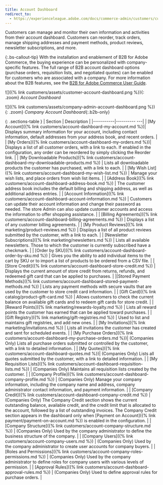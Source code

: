 ```yaml
---
title: Account Dashboard
redirect_to:
  - https://experienceleague.adobe.com/docs/commerce-admin/customers/customer-accounts/storefront/account-dashboard.html
---
```


Customers can manage and monitor their own information and activities from their account dashboard. Customers can reorder, track orders, manage shipping addresses and payment methods, product reviews, newsletter subscriptions, and more.

{:.bs-callout-tip}
With the installation and enablement of B2B for Adobe Commerce, the buying experience can be personalized with company-specific features. The full range of B2B account dashboard options (purchase orders, requisition lists, and negotiated quotes) can be enabled for customers who are associated with a company. For more information about the B2B features, see the [B2B for Adobe Commerce User Guide](https://experienceleague.adobe.com/docs/commerce-admin/b2b/introduction.html).

![]({% link customers/assets/customer-account-dashboard.png %}){: .zoom}
_Account Dashboard_

![]({% link customers/assets/company-admin-account-dashboard.png %}){: .zoom}
_Company Account Dashboard_{:.b2b-only}

{: .sections-table }
| Section   | Description  |
|-----------|---------- ---|
| [My Account]({% link customers/account-dashboard-my-account.md %})| Displays summary information for your account, including contact information, default addresses from your address book, and recent orders. |
| [My Orders]({% link customers/account-dashboard-my-orders.md %})| Displays a list of all customer orders, with a link to each. If enabled in the configuration, any order can be reordered by simply clicking the Reorder link. |
| [My Downloadable Products]({% link customers/account-dashboard-my-downloadable-products.md %}) | Lists all downloadable products the customer has purchased, with a link to each.  |
| [My Wish List]({% link customers/account-dashboard-my-wish-list.md %})  | Manage your wish lists, and place orders from wish list items. |
| [Address Book]({% link customers/account-dashboard-address-book.md %})  | The customer address book includes the default billing and shipping address, as well as additional address entries. |
| [Account Information]({% link customers/account-dashboard-account-information.md %}) | Customers can update their account information and change their password as needed. The store Admin can also update customer accounts and access the information to offer shopping assistance.  |
| [Billing Agreements]({% link customers/account-dashboard-billing-agreements.md %}) | Displays a list of any customer billing agreements. |
| [My Product Reviews]({% link marketing/product-reviews.md %}) | Displays a list of all product reviews submitted by the customer, with a link to each.  |
| [Newsletter Subscriptions]({% link marketing/newsletters.md %})  | Lists all available newsletters. Those to which the customer is currently subscribed have a checkmark. |
| <span class="ee-only">[Order by SKU]({% link customers/account-dashboard-order-by-sku.md %})</span> | Gives you the ability to add individual items to the cart by SKU or to import a list of products to be ordered from a CSV file. |
| <span class="ee-only">[Store Credit]({% link customers/account-dashboard-store-credit.md %})</span> | Displays the current amount of store credit from returns, refunds, and redeemed gift card that can be applied to purchases.  |
|[Stored Payment Methods]({% link customers/account-dashboard-stored-payment-methods.md %}) | Lists any payment methods with secure vaults that are used by the customer to store credit card information.  |
| <span class="ee-only">[Gift Card]({% link catalog/product-gift-card.md %})</span> | Allows customers to check the current balance on available gift cards and to redeem gift cards for store credit. |
| <span class="ee-only">[Reward Points]({% link marketing/rewards-loyalty.md %})</span> | Lists all reward points the customer has earned that can be applied toward purchases.   |
| <span class="ee-only">[Gift Registry]({% link marketing/gift-registries.md %})</span> | Used to list and maintains gift registries, and  add new ones. |
| <span class="ee-only">[My Invitations]({% link marketing/invitations.md %})</span> | Lists all invitations the customer has created and sent for scheduled events. |
| <span class="b2b-only">[My Purchase Orders]({% link customers/account-dashboard-my-purchase-orders.md %})| (Companies Only) Lists all purchase orders submitted or controlled by the customer, with a link to detailed information. |
| <span class="b2b-only">[My Quotes]({% link customers/account-dashboard-quotes.md %})| (Companies Only) Lists all quotes submitted by the customer, with a link to detailed information. |
| <span class="b2b-only">[My Requisition Lists]({% link customers/account-dashboard-requisition-lists.md %})</span> | (Companies Only) Maintains all requisition lists created by the customer.  |
| <span class="b2b-only">[Company Profile]({% link customers/account-dashboard-company-profile.md %})</span> | (Companies Only) Manage your company information, including the company name and address, company administrator contact information, and payment information.  |
| <span class="b2b-only">[Company Credit]({% link customers/account-dashboard-company-credit.md %})</span>  | (Companies Only) The Company Credit section shows the current outstanding balance, available credit, and the credit limit that is allocated to the account, followed by a list of outstanding invoices. The Company Credit section appears in the dashboard only when [Payment on Account]({% link payment/payment-on-account.md %}) is enabled in the configuration. |
| <span class="b2b-only">[Company Structure]({% link customers/account-company-structure.md %})</span> | (Companies Only) Used by the company administrator to define the business structure of the company.  |
| <span class="b2b-only">[Company Users]({% link customers/account-company-users.md %})</span> | (Companies Only) Used by the company administrator to create user accounts for company buyers.  |
| <span class="b2b-only">[Roles and Permissions]({% link customers/account-company-roles-permissions.md %})</span> | (Companies Only) Used by the company administrator to define roles for company users with various levels of permission. |
| <span class="b2b-only">[Approval Rules]({% link customers/account-dashboard-approval-rules.md %})</span> | (Companies Only) Used to define approval rules for purchase orders. |

<!--
  This is a style declaration so that section names in column 1 are not wrapped by table auto styling for column widths.
-->
<style>
.sections-table td:first-of-type {
  width: 200px;
}
</style>
